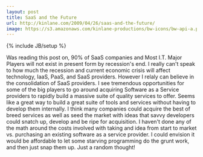 ```yaml
---
layout: post
title: SaaS and the Future
url: http://kinlane.com/2009/04/26/saas-and-the-future/
image: https://s3.amazonaws.com/kinlane-productions/bw-icons/bw-api-a.png
---
```

{% include JB/setup %}
Was reading this post on, 90% of SaaS companies and Most I.T. Major Players will not exist in present form by recession's end.
I really can't speak to how much the recession and current economic crisis will affect technology, IaaS, PaaS, and SaaS providers. However I relaly can believe in the consolidation of SaaS providers.
I see tremendous opportunities for some of the big players to go around acquiring Software as a Service providers to rapidly build a massive suite of quality services to offer.
Seems like a great way to build a great suite of tools and services without having to develop them internally.
I think many companies could acquire the best of breed services as well as seed the market with ideas that savvy developers could snatch up, develop and be ripe for acquisition.
I haven't done any of the math around the costs involved with taking and idea from start to market vs. purchasing an existing software as a service provider.
I could envision it would be affordable to let some starving programming do the grunt work, and then just snap them up.
Just a random thought!
